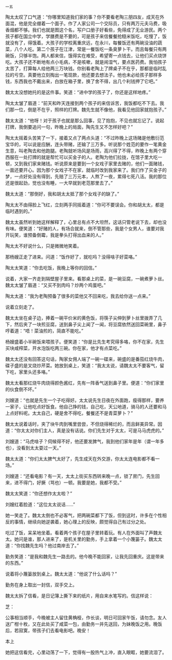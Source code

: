     一五 

   陶太太叹了口气道：“你哪里知道我们家的事？你不要看老陶三朋四友，成天在外面混，他是完全绷着一个面子。作了人家公司一个交际员，只有两万元夫马费，吸香烟都不够。我们也就是图这个名，写户口册子好看些，免得成了无业游民。两个孩子都在国立中学，学膳费是不要的，可是孩子来信餐餐抢糙米饭吃，吃慢了，饭就没有了，得饿着。大孩子的学校离重庆远，在永川，每餐饭还有两碗没油的蔬菜，八个人吃。第二个孩子在江津，常是一餐饭吃一条臭萝卜干。而且每餐只有两碗饭，只够半饱。两人都来信，饿得实在难受，希望寄一点钱去，让他们买点烧饼吃。大孩子还不断地有点小毛病，不是咳嗽，就是闹湿气，要点医药费。我怕孩子太苦了，打算每人给他两三万块钱。你别看老陶上了牌桌子不在乎，那都是临时乱拉的亏空。真要他立刻掏出一笔现款，他还要去想法子。他也未必给孩子那样多钱，东西我也不戴出来，白放在箱子里，换了舍不得，出几个利钱押了它吧。”

   魏太太没想她托的是这件事。笑道：“进中学的孩子了，你还是这样地疼。”

   陶太太皱了眉道：“前天和昨天连接到两个孩子的来信诉苦，我饭都吃不下去。我们那一位，倒是不在乎，照样的打牌。魏先生就不像他，我看见他回家就抱孩子。”

   魏太太道：“他呀！对于孩子也就是那么回事，见了抱抱，不见也就忘记了。说起打牌，我倒要追问一句，昨晚上的局面，陶先生又不怎样好吧？”

   陶太太摇着头苦笑了一下，接着又点了两点头道：“不过昨晚上这场赌是他敷衍范宝华的，可以说是应酬，连头带赌，还输了三万多。听说那个姓范的要作一笔黄金生意，叫老陶去和他跑腿。老陶就听场风是场雨，高兴得了不得，昨晚上有两个穿西服在一处打牌的就是帮忙可以买金子的人。老陶为他们拉拢，在馆子里大吃一顿，又到我们家来赌钱。听说原来是要到一个女戏子家里去赌的，他们一面赌钱，一面还要开心。因为那个女戏子不在家，就临时改到我家来了。我们作了买金子的梦，一点好处没有得到，先赔了三万元本，人熬了一夜，累得七死八活。我的那位还是很起劲，觉也没有睡，一大早就到老范那里去了。”

   魏太太道：“那倒好，我和胡太太抵了那个女戏子的缺了。”

   陶太太不由得脸上飞红，立刻两手同摇着道：“你可不要误会。你和胡太太，都是临时遇到的。”

   魏太太虽然听到她这样解释了，心里总有点不大坦然，这话只管老说下去，却也没有味。便笑道：“好赌的人，有场合就来，倒不管那些，我是个女男人，谁要对我开玩笑，谁预备倒霉，我是拳头打得出血来的人。”

   陶太太不好说什么，只是微微地笑着。

   那杨嫂正走了进来。问道：“饭作好了，就吃吗？没得啥子好菜咯。”

   陶太太笑道：“你去吃饭，我晚上等你的回信。”

   说着，大家一齐走到隔壁屋子里来。看那桌上的菜，是一碗豆腐，一碗煮萝卜丝。魏太太皱了眉道：“又买不到肉吗？炒两个鸡蛋吧。”

   陶太太道：“我为老陶预备了很多的菜他又不回来吃，我去给你送一点来。”

   说着立刻走了。

   魏太太坐在桌子边，捧着一碗平价米的黄色饭，将筷子尖伸到萝卜丝里拨弄了几下，然后夹了一块煎豆腐，送到鼻子尖上闻了一闻，将豆腐依然送回菜碗里，鼻子哼着道：“唔！菜油煎的，简直不能吃。”

   杨嫂盛着小半碗饭来喂孩子。便笑道：“你是比先生考究得多咯，你不在家，先生买块咸榨菜，开水泡饭吃两三碗。你在家，他才有点菜吃。”

   魏太太还没有回答这句话，陶家女佣人端了一碗一碟来，碗盛的是番茄红烧牛肉，碟子盛的是叉烧炒芹菜。她放到桌上，笑道：“我太太说，请魏太太不要客气，留下吃，家里头还多咯。”

   魏太太看那红烧牛肉烧得颜色酱红，先有一阵香气送到鼻子里。便道：“你们家里的伙食倒不坏。”

   刘嫂道：“也就是先生一个子吃得好。太太说先生日夜在外面跑，瘦得那样，要养一家子，让他吃点好饭食。他自己挣的钱，自己吃，天公地道，骑马的人还要和马上点好料呢。太太自己，硬是舍不得吃，餐餐还不是青菜萝卜？”

   魏太太说着话时，夹了块牛肉到嘴里尝尝，不但烧得稀烂的，而且鲜美异常。因道：“你太太对你们主人，真是没有话说。你们先生对于太太，可是马马虎虎的。”

   刘嫂道：“马虎啥子？伺候得不好，他还要发脾气，我到他们家年是年（谓一年多也），没看到太太耍过一天。”

   魏太太道：“你们太太脾气太好了，先生成天在外交游，你太太连电影都不看一场。”

   刘嫂道：“还看电影？有一天，太太上街买东西转来晚一点，锁了房门，先生回来，进不得门，好撅（骂也）一顿。我要是她，我都不受。”

   魏太太笑道：“你还想作太太啦？”

   刘嫂红着脸道：“这位太太说话……”

   她一笑走了。魏太太倒也不必客气，把两碗菜都下了饭，但到这时，许多在个性相反的事情，继续向她逆袭着，她心理上的反映，颇觉得自己有过分之处。

   吃过了饭，呆呆地坐着。看着两个孩子在屋子里转着玩。有人在外面叫了声魏太太。她问是谁，那人进来了，是机关里的勤务，手上拿着一个小篾篓子。魏太太道：“你找魏先生吗？他过南岸去了。”

   勤务笑道：“是我和魏先生一路去的。他今晚不能回家，让我先回重庆。这是带来的东西。”

   说着将小篾篓放到桌上。魏太太道：“他说了什么话吗？”

   勤务在身上取出一封信，双手交上。

   魏太太拆了信看，是日记簿上撕下来的纸片，用自来水笔写的。信这样说：

   芝：

   公事相当顺手，今晚被主人留住黄桷桠，作长谈，明日可回家午饭，请勿念。友人送广柑十枚，又在此处买了咸菜一包，由勤务一并先送回，为妹晚饭之用。晚饭后，若寂寞，带孩子们去看电影吧。晚安！

   本上

   她把这信看完，心里动荡了一下，觉得有一股热气上冲，直入眼眶，她要流泪了。

